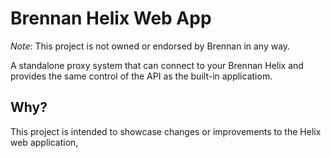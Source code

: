 # Brennan Helix Web App

*Note*: This project is not owned or endorsed by Brennan in any way.

A standalone proxy system that can connect to your Brennan Helix and provides
the same control of the API as the built-in applicatiom.

## Why?

This project is intended to showcase changes or improvements to the Helix web
application,
